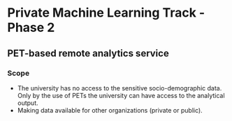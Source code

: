 # Private Machine Learning Track - Phase 2

## PET-based remote analytics service

### Scope
- The university has no access to the sensitive socio-demographic data. Only by the use of PETs the university can have access to the analytical output.
- Making data available for other organizations (private or public).


